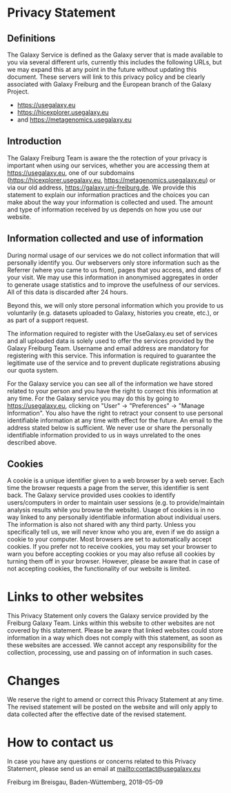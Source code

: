 # Privacy Statement

## Definitions

The Galaxy Service is defined as the Galaxy server that is made available to you via several different urls, currently this includes the following URLs, but we may expand this at any point in the future without updating this document. These servers will link to this privacy policy and be clearly associated with Galaxy Freiburg and the European branch of the Galaxy Project.

- https://usegalaxy.eu
- https://hicexplorer.usegalaxy.eu
- and https://metagenomics.usegalaxy.eu

## Introduction

The Galaxy Freiburg Team is aware the the rotection of your privacy is important when using our services, whether you are accessing them at https://usegalaxy.eu, one of our subdomains (https://hicexplorer.usegalaxy.eu, https://metagenomics.usegalaxy.eu) or via our old address, https://galaxy.uni-freiburg.de. We provide this statement to explain our information practices and the choices you can make about the way your information is collected and used. The amount and type of information received by us depends on how you use our website.

## Information collected and use of information

During normal usage of our services we do not collect information that will personally identify you. Our webservers only store information such as the Referrer (where you came to us from), pages that you access, and dates of your visit. We may use this information in anonymised aggregates in order to generate usage statistics and to improve the usefulness of our services. All of this data is discarded after 24 hours.

Beyond this, we will only store personal information which you provide to us voluntarily (e.g. datasets uploaded to Galaxy, histories you create, etc.), or as part of a support request.

The information required to register with the UseGalaxy.eu set of services and all uploaded data is solely used to offer the services provided by the Galaxy Freiburg Team. Username and email address are mandatory for registering with this service. This information is required to guarantee the legitimate use of the service and to prevent duplicate registrations abusing our quota system.

For the Galaxy service you can see all of the information we have stored related to your person and you have the right to correct this information at any time. For the Galaxy service you may do this by going to https://usegalaxy.eu, clicking on "User" → "Preferences" → "Manage Information". You also have the right to retract your consent to use personal identifiable information at any time with effect for the future. An email to the address stated below is sufficient. We never use or share the personally identifiable information provided to us in ways unrelated to the ones described above.

## Cookies

A cookie is a unique identifier given to a web browser by a web server. Each time the browser requests a page from the server, this identifier is sent back. The Galaxy service provided uses cookies to identify users/computers in order to maintain user sessions (e.g. to provide/maintain analysis results while you browse the website). Usage of cookies is in no way linked to any personally identifiable information about individual users. The information is also not shared with any third party. Unless you specifically tell us, we will never know who you are, even if we do assign a cookie to your computer. Most browsers are set to automatically accept cookies. If you prefer not to receive cookies, you may set your browser to warn you before accepting cookies or you may also refuse all cookies by turning them off in your browser. However, please be aware that in case of not accepting cookies, the functionality of our website is limited.

# Links to other websites

This Privacy Statement only covers the Galaxy service provided by the Freiburg Galaxy Team. Links within this website to other websites are not covered by this statement. Please be aware that linked websites could store information in a way which does not comply with this statement, as soon as these websites are accessed. We cannot accept any responsibility for the collection, processing, use and passing on of information in such cases.

# Changes

We reserve the right to amend or correct this Privacy Statement at any time. The revised statement will be posted on the website and will only apply to data collected after the effective date of the revised statement.

# How to contact us

In case you have any questions or concerns related to this Privacy Statement, please send us an email at [mailto:contact@usegalaxy.eu](contact@usegalaxy.eu)

Freiburg im Breisgau, Baden-Wüttemberg, 2018-05-09
